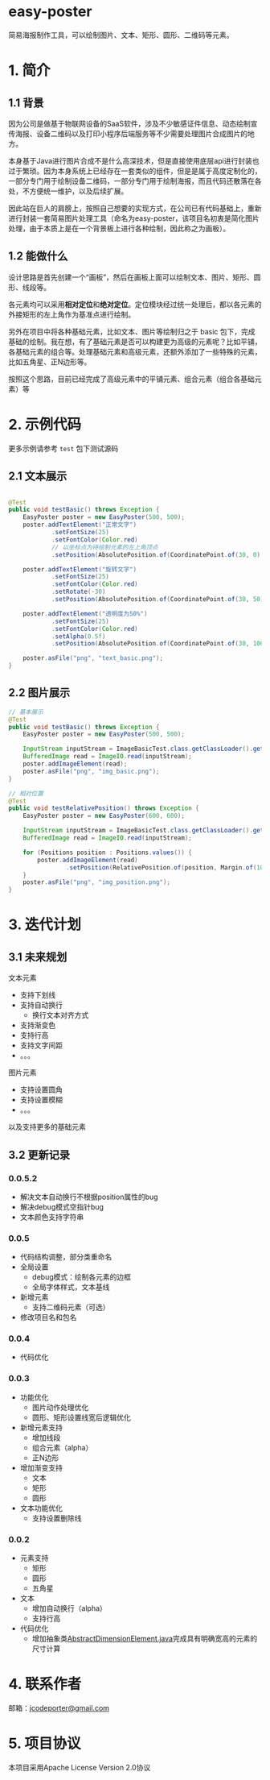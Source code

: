 # easy-poster

简易海报制作工具，可以绘制图片、文本、矩形、圆形、二维码等元素。

# 1. 简介

## 1.1 背景

因为公司是做基于物联网设备的SaaS软件，涉及不少敏感证件信息、动态绘制宣传海报、设备二维码以及打印小程序后端服务等不少需要处理图片合成图片的地方。

本身基于Java进行图片合成不是什么高深技术，但是直接使用底层api进行封装也过于繁琐。因为本身系统上已经存在一套类似的组件，但是是属于高度定制化的，一部分专门用于绘制设备二维码，一部分专门用于绘制海报，而且代码还散落在各处，不方便统一维护，以及后续扩展。

因此站在巨人的肩膀上，按照自己想要的实现方式，在公司已有代码基础上，重新进行封装一套简易图片处理工具（命名为easy-poster，该项目名初衷是简化图片处理，由于本质上是在一个背景板上进行各种绘制，因此称之为画板）。

## 1.2 能做什么

设计思路是首先创建一个“画板”，然后在画板上面可以绘制文本、图片、矩形、圆形、线段等。

各元素均可以采用**相对定位**和**绝对定位**。定位模块经过统一处理后，都以各元素的外接矩形的左上角作为基准点进行绘制。

另外在项目中将各种基础元素，比如文本、图片等绘制归之于 basic
包下，完成基础的绘制。我在想，有了基础元素是否可以构建更为高级的元素呢？比如平铺，各基础元素的组合等。处理基础元素和高级元素，还额外添加了一些特殊的元素，比如五角星、正N边形等。

按照这个思路，目前已经完成了高级元素中的平铺元素、组合元素（组合各基础元素）等

# 2. 示例代码

更多示例请参考 `test` 包下测试源码

## 2.1 文本展示

```java

@Test
public void testBasic() throws Exception {
    EasyPoster poster = new EasyPoster(500, 500);
    poster.addTextElement("正常文字")
            .setFontSize(25)
            .setFontColor(Color.red)
            // 以坐标点为待绘制元素的左上角顶点
            .setPosition(AbsolutePosition.of(CoordinatePoint.of(30, 0), Positions.TOP_LEFT));

    poster.addTextElement("旋转文字")
            .setFontSize(25)
            .setFontColor(Color.red)
            .setRotate(-30)
            .setPosition(AbsolutePosition.of(CoordinatePoint.of(30, 50), Positions.TOP_LEFT));

    poster.addTextElement("透明度为50%")
            .setFontSize(25)
            .setFontColor(Color.red)
            .setAlpha(0.5f)
            .setPosition(AbsolutePosition.of(CoordinatePoint.of(30, 100), Positions.TOP_LEFT));

    poster.asFile("png", "text_basic.png");
}
```

## 2.2 图片展示

```java
// 基本展示
@Test
public void testBasic() throws Exception {
    EasyPoster poster = new EasyPoster(500, 500);

    InputStream inputStream = ImageBasicTest.class.getClassLoader().getResourceAsStream("logo.png");
    BufferedImage read = ImageIO.read(inputStream);
    poster.addImageElement(read);
    poster.asFile("png", "img_basic.png");
}

// 相对位置
@Test
public void testRelativePosition() throws Exception {
    EasyPoster poster = new EasyPoster(600, 600);

    InputStream inputStream = ImageBasicTest.class.getClassLoader().getResourceAsStream("logo.png");
    BufferedImage read = ImageIO.read(inputStream);

    for (Positions position : Positions.values()) {
        poster.addImageElement(read)
                .setPosition(RelativePosition.of(position, Margin.of(10)));
    }
    poster.asFile("png", "img_position.png");
}
```

# 3. 迭代计划

## 3.1 未来规划

文本元素

- 支持下划线
- 支持自动换行
    - 换行文本对齐方式
- 支持渐变色
- 支持行高
- 支持文字间距
- 。。。

图片元素

- 支持设置圆角
- 支持设置模糊
- 。。。

以及支持更多的基础元素

## 3.2 更新记录

### 0.0.5.2
- 解决文本自动换行不根据position属性的bug
- 解决debug模式空指针bug
- 文本颜色支持字符串

### 0.0.5

- 代码结构调整，部分类重命名
- 全局设置
    - debug模式：绘制各元素的边框
    - 全局字体样式，文本基线
- 新增元素
    - 支持二维码元素（可选）
- 修改项目名和包名

### 0.0.4

- 代码优化

### 0.0.3

- 功能优化
    - 图片动作处理优化
    - 圆形、矩形设置线宽后逻辑优化
- 新增元素支持
    - 增加线段
    - 组合元素（alpha）
    - 正N边形
- 增加渐变支持
    - 文本
    - 矩形
    - 圆形
- 文本功能优化
    - 支持设置删除线

### 0.0.2

- 元素支持
    - 矩形
    - 圆形
    - 五角星
- 文本
    - 增加自动换行（alpha）
    - 支持行高
- 代码优化
  - 增加抽象类[AbstractDimensionElement.java](src%2Fmain%2Fjava%2Fcom%2Faugrain%2Feasy%2Fposter%2Felement%2FAbstractDimensionElement.java)完成具有明确宽高的元素的尺寸计算

# 4. 联系作者

邮箱：jcodeporter@gmail.com

# 5. 项目协议

本项目采用Apache License Version 2.0协议
